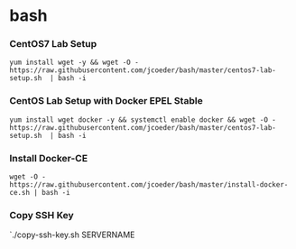 # bash

### CentOS7 Lab Setup
`yum install wget -y && wget -O - https://raw.githubusercontent.com/jcoeder/bash/master/centos7-lab-setup.sh  | bash -i`

### CentOS Lab Setup with Docker EPEL Stable
`yum install wget docker -y && systemctl enable docker && wget -O - https://raw.githubusercontent.com/jcoeder/bash/master/centos7-lab-setup.sh  | bash -i`

### Install Docker-CE
`wget -O - https://raw.githubusercontent.com/jcoeder/bash/master/install-docker-ce.sh | bash -i`

### Copy SSH Key
`./copy-ssh-key.sh SERVERNAME
